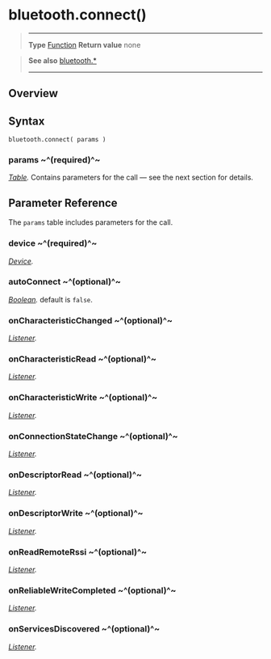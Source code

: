 # bluetooth.connect()

> --------------------- ------------------------------------------------------------------------------------------
> __Type__              [Function](https://docs.coronalabs.com/api/type/Function.html)
> __Return value__      none


> __See also__          [bluetooth.*](/plugin/bluetooth/index.md)
> --------------------- ------------------------------------------------------------------------------------------

## Overview

## Syntax

	bluetooth.connect( params )

### params ~^(required)^~
_[Table](https://docs.coronalabs.com/api/type/Table.html)._ Contains parameters for the call &mdash; see the next section for details.


## Parameter Reference

The `params` table includes parameters for the call.

### device ~^(required)^~
_[Device](/plugin/bluetooth/type/Device/index.md)._

### autoConnect ~^(optional)^~
_[Boolean](https://docs.coronalabs.com/api/type/Boolean.html)._ default is `false`.

### onCharacteristicChanged ~^(optional)^~
_[Listener](https://docs.coronalabs.com/api/type/Listener.html)._

### onCharacteristicRead ~^(optional)^~
_[Listener](https://docs.coronalabs.com/api/type/Listener.html)._

### onCharacteristicWrite ~^(optional)^~
_[Listener](https://docs.coronalabs.com/api/type/Listener.html)._

### onConnectionStateChange ~^(optional)^~
_[Listener](https://docs.coronalabs.com/api/type/Listener.html)._

### onDescriptorRead ~^(optional)^~
_[Listener](https://docs.coronalabs.com/api/type/Listener.html)._

### onDescriptorWrite ~^(optional)^~
_[Listener](https://docs.coronalabs.com/api/type/Listener.html)._

### onReadRemoteRssi ~^(optional)^~
_[Listener](https://docs.coronalabs.com/api/type/Listener.html)._

### onReliableWriteCompleted ~^(optional)^~
_[Listener](https://docs.coronalabs.com/api/type/Listener.html)._

### onServicesDiscovered ~^(optional)^~
_[Listener](https://docs.coronalabs.com/api/type/Listener.html)._